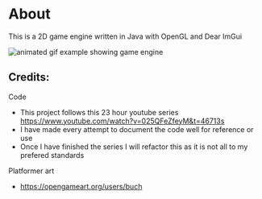 # About

This is a 2D game engine written in Java with OpenGL and Dear ImGui

![animated gif example showing game engine](https://github.com/braybuch/mrwario/blob/main/coal-engine.gif)

## Credits: 

Code
- This project follows this 23 hour youtube series https://www.youtube.com/watch?v=025QFeZfeyM&t=46713s
- I have made every attempt to document the code well for reference or use
- Once I have finished the series I will refactor this as it is not all to my prefered standards

Platformer art 
- https://opengameart.org/users/buch